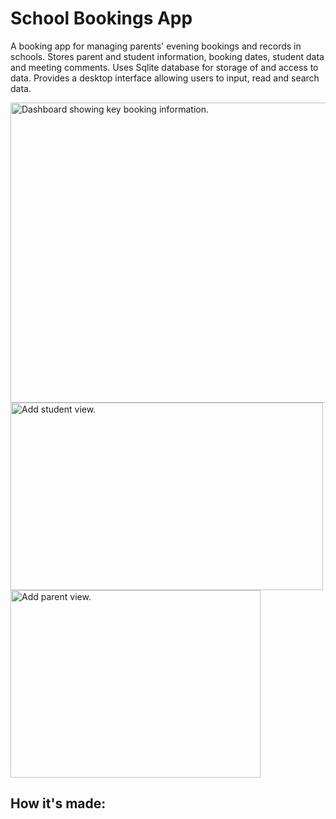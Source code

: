 # School Bookings App
A booking app for managing parents' evening bookings and records in schools. Stores parent and student information, booking dates, student data and meeting comments. Uses Sqlite database for storage of and access to data. Provides a desktop interface allowing users to input, read and search data.

<img width="950" height="480" alt="Dashboard showing key booking information." src="https://github.com/user-attachments/assets/9a5bc76c-9c07-493f-9fbc-157631e7c48d" />
<img width="500" height="300" alt="Add student view." src="https://github.com/user-attachments/assets/c0fe73d5-bd9d-41be-96e6-6c20b40feba2" /> <img width="400" height="300" alt="Add parent view." src="https://github.com/user-attachments/assets/ff6a0e67-e0fd-4fa8-b50e-ee67e1e1bb7d" />

## How it's made:

